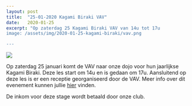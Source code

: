 ```yaml
---
layout: post
title:  "25-01-2020 Kagami Biraki VAV"
date:   2020-01-25
excerpt: "Op zaterdag 25 Kagami Biraki VAV van 14u tot 17u
image: /assets/img/2020-01-25-kagami-biraki/vav.png

---
```

<div class="container">
    <div class="row">
        <div class="col-md-4">
            <img class="img-fluid mx-auto" src="{{'/assets/img/2020-01-25-kagami-biraki/vav.png' | absoluteurl}}">
        </div>
        <div class="col-md-8">
            <p>
               Op zaterdag 25 januari komt de VAV naar onze dojo voor hun jaarlijkse Kagami Biraki. Deze les start om 14u en is gedaan om 17u. Aansluitend op deze les is er een receptie georganiseerd door de VAV. Meer info over dit evenement kunnen jullie <a href="https://aikido-vav.be/event/kagami-biraki-halle-zaterdag-25-januari-2020/" >hier</a> vinden.
            </p>
            <p>
                De inkom voor deze stage wordt betaald door onze club.
            </p>
        </div>
    </div>
</div>

